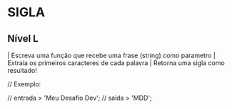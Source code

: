 # SIGLA 
## Nível L
 | Escreva uma função que recebe uma frase (string) como parametro
 | Extraia os primeiros caracteres de cada palavra
 | Retorna uma sigla como resultado!

// Exemplo: 

// entrada > 'Meu Desafio Dev';
// saida > 'MDD';
